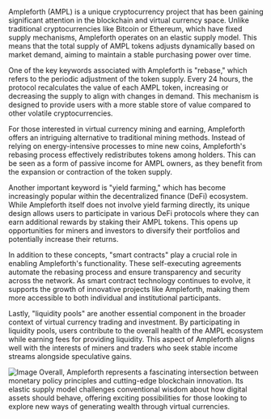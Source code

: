 Ampleforth (AMPL) is a unique cryptocurrency project that has been gaining significant attention in the blockchain and virtual currency space. Unlike traditional cryptocurrencies like Bitcoin or Ethereum, which have fixed supply mechanisms, Ampleforth operates on an elastic supply model. This means that the total supply of AMPL tokens adjusts dynamically based on market demand, aiming to maintain a stable purchasing power over time.

One of the key keywords associated with Ampleforth is "rebase," which refers to the periodic adjustment of the token supply. Every 24 hours, the protocol recalculates the value of each AMPL token, increasing or decreasing the supply to align with changes in demand. This mechanism is designed to provide users with a more stable store of value compared to other volatile cryptocurrencies.

For those interested in virtual currency mining and earning, Ampleforth offers an intriguing alternative to traditional mining methods. Instead of relying on energy-intensive processes to mine new coins, Ampleforth's rebasing process effectively redistributes tokens among holders. This can be seen as a form of passive income for AMPL owners, as they benefit from the expansion or contraction of the token supply.

Another important keyword is "yield farming," which has become increasingly popular within the decentralized finance (DeFi) ecosystem. While Ampleforth itself does not involve yield farming directly, its unique design allows users to participate in various DeFi protocols where they can earn additional rewards by staking their AMPL tokens. This opens up opportunities for miners and investors to diversify their portfolios and potentially increase their returns.

In addition to these concepts, "smart contracts" play a crucial role in enabling Ampleforth's functionality. These self-executing agreements automate the rebasing process and ensure transparency and security across the network. As smart contract technology continues to evolve, it supports the growth of innovative projects like Ampleforth, making them more accessible to both individual and institutional participants.

Lastly, "liquidity pools" are another essential component in the broader context of virtual currency trading and investment. By participating in liquidity pools, users contribute to the overall health of the AMPL ecosystem while earning fees for providing liquidity. This aspect of Ampleforth aligns well with the interests of miners and traders who seek stable income streams alongside speculative gains.


![Image](https://github.com/user-attachments/assets/31692037-0104-4703-abd1-696b6a7dd41b)
Overall, Ampleforth represents a fascinating intersection between monetary policy principles and cutting-edge blockchain innovation. Its elastic supply model challenges conventional wisdom about how digital assets should behave, offering exciting possibilities for those looking to explore new ways of generating wealth through virtual currencies.